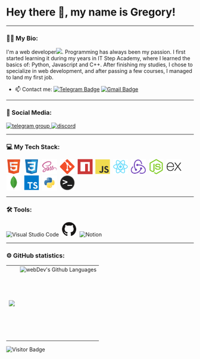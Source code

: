 
# Hey there 👋, my name is Gregory!

---

### :man_technologist: My Bio:

I'm a web developer<img src="https://media.giphy.com/media/WUlplcMpOCEmTGBtBW/giphy.gif" width="30px">. Programming has always been my passion. I first started learning it during my years in IT Step Academy, where I learned the basics of: Python, Javascript and C++. After finishing my studies, I chose to specialize in web development, and after passing a few courses, I managed to land my first job. 


- :mailbox: Contact me: [![Telegram Badge](https://img.shields.io/badge/-GrKazim-blue?style=flat&logo=Telegram&logoColor=white)](https://t.me/GrKazim) [![Gmail Badge](https://img.shields.io/badge/-Gmail-red?style=flat&logo=Gmail&logoColor=white)](mailto:dron2491mole@gmail.com)

---

### 🤝 Social Media:

  <div id="badges">
    <a href="https://t.me/GrKazim" target="_blank">
      <img src="https://cdn-icons-png.flaticon.com/512/2111/2111646.png" width="40" height="40" alt="telegram group" />
    </a>
    <a href="https://discord.gg/u3gJmFkJ" target="_blank">
      <img src="https://github.com/sciencepal/sciencepal/blob/master/assets/discord-round.svg" width="40" height="40" alt="discord" />
    </a>
  </div>

---

### 💻 My Tech Stack:

<div>
  <img src="https://github.com/devicons/devicon/blob/master/icons/html5/html5-original.svg" title="html5" alt="html5" width="40" height="40"/>&nbsp
  <img src="https://github.com/devicons/devicon/blob/master/icons/css3/css3-original.svg" title="css" alt="css" width="40" height="40"/>&nbsp
  <img src="https://github.com/devicons/devicon/blob/master/icons/sass/sass-original.svg" title="sass/scss" alt="sass/scss" width="40" height="40"/>&nbsp;
  <img src="https://github.com/devicons/devicon/blob/master/icons/git/git-original.svg" title="git" alt="git" width="40" height="40"/>&nbsp
  <img src="https://raw.githubusercontent.com/github/explore/80688e429a7d4ef2fca1e82350fe8e3517d3494d/topics/npm/npm.png" title="npm" alt="npm" width="40" height="40"/>&nbsp
  <img src="https://github.com/devicons/devicon/blob/master/icons/javascript/javascript-original.svg" title="javascript" alt="javascript" width="40" height="40"/>&nbsp
  <img src="https://github.com/devicons/devicon/blob/master/icons/react/react-original.svg" title="reactjs" alt="reactjs" width="40" height="40"/>&nbsp
  <img src="https://github.com/devicons/devicon/blob/master/icons/redux/redux-original.svg" title="redux" alt="redux" width="40" height="40"/>&nbsp; 
  <img src="https://github.com/devicons/devicon/blob/master/icons/nodejs/nodejs-original.svg" title="nodejs" alt="nodejs" width="40" height="40"/>&nbsp
  <img src="https://github.com/devicons/devicon/blob/master/icons/express/express-original.svg" title="express" alt="express" width="40" height="40"/>&nbsp
  <img src="https://github.com/devicons/devicon/blob/master/icons/mongodb/mongodb-original.svg" title="mongodb" alt="mongodb" width="40" height="40"/>&nbsp
  <img src="https://github.com/devicons/devicon/blob/master/icons/typescript/typescript-original.svg" title="typescript" alt="typescript" width="40" height="40"/>&nbsp;
  <img src="https://raw.githubusercontent.com/github/explore/80688e429a7d4ef2fca1e82350fe8e3517d3494d/topics/python/python.png" title="Python" alt="Python" width="40" height="40"/>&nbsp;
  <img src="https://raw.githubusercontent.com/github/explore/80688e429a7d4ef2fca1e82350fe8e3517d3494d/topics/terminal/terminal.png" title="terminal" alt="terminal" width="40" height="40"/>&nbsp;
</div>

---

### 🛠 Tools:

<div>
  <img src="https://cdn.jsdelivr.net/gh/devicons/devicon/icons/vscode/vscode-original.svg" alt="Visual Studio Code" width="40" height="40" />&nbsp
  <img src="https://github.com/devicons/devicon/blob/master/icons/github/github-original.svg" title="git" alt="git" width="40" height="40"/>&nbsp
  <img src="https://upload.wikimedia.org/wikipedia/commons/e/e9/Notion-logo.svg" title="Notion" alt="Notion" width="40" height="40"/>&nbsp;
</div>

---

<!-- ### 💻 Courses I Took:

| Mt Courses                                                           | Date              |
| ----------------------------------------------------------------| :---------------: |
| netology.ru/Старт в программировании                            | 02/2022 - 03/2022 |
| stepik.org/Основы программирования на C. Задачи.                | 02/2022 - 03/2022 |
| netology.ru/Основы верстки сайта                                | 02/2022 - 03/2022 |
| netology.ru/Первые шаги в JavaScript: создаём сайт и приложение | 02/2022 - 03/2022 |
| stepik.org/Веб-разработка для начинающих: HTML и CSS            | 02/2022 - 03/2022 |
| stepik.org/JavaScript для начинающих                            | 01/2023 - 01/2023 |
| stepik.org/Web-технологии: начальный уровень                    | 01/2023 - 01/2023 |
| practicum.yandex/Факультет Веб разработки                       | 05/2022 - xx/2023 |

--- -->


### ⚙️ GitHub statistics:

<table>
  <tr>
    <td>
      <img align="center" src="https://github-readme-stats.vercel.app/api/top-langs/?username=gkazimirov396&hide=ejs,html,tex&title_color=ffffff&text_color=c9cacc&icon_color=2bbc8a&bg_color=1d1f21&langs_count=3" />
    </td>
    <td>
      <img height="195px" align="right" alt="webDev's Github Languages" src="https://github-readme-stats-sigma-five.vercel.app/api/top-langs/?username=gkazimirov396&layout=compact&theme=vision-friendly-dark" />
    </td>
  </tr>
</table>
      <!-- <img align="left" src="http://github-readme-streak-stats.herokuapp.com?user=gkazimirov396&theme=dark&background=000000" alt="webDev's Github stats" /> -->

![Visitor Badge](https://visitor-badge.laobi.icu/badge?page_id=gkazimirov396)
